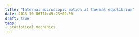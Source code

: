 ```yaml
---
title: "Internal macroscopic motion at thermal equilibrium"
date: 2023-10-06T10:45:23+02:00
draft: true
tags: 
- statistical mechanics
---
```



